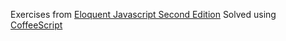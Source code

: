 Exercises from [Eloquent Javascript Second Edition][1]
Solved using [CoffeeScript][2]

[1]: http://eloquentjavascript.net
[2]: http://coffeescript.org
